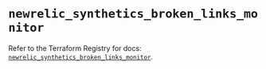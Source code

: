 # `newrelic_synthetics_broken_links_monitor`

Refer to the Terraform Registry for docs: [`newrelic_synthetics_broken_links_monitor`](https://registry.terraform.io/providers/newrelic/newrelic/3.61.3/docs/resources/synthetics_broken_links_monitor).
